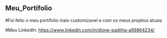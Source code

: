 ## Meu_Portifolio

#Foi feito o meu portifolio mais customizavel e com os meus projetos atuais

#Meu LinkedIn: https://www.linkedin.com/in/dione-padilha-a99864234/
